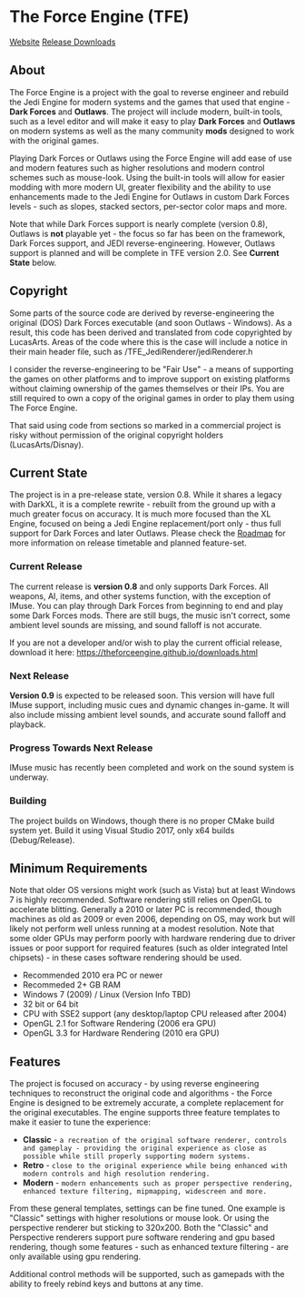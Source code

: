 # The Force Engine (TFE)
[Website](https://theforceengine.github.io/)
[Release Downloads](https://theforceengine.github.io/downloads.html)

## About
The Force Engine is a project with the goal to reverse engineer and rebuild the Jedi Engine for modern systems and the games that used that engine - **Dark Forces** and **Outlaws**. The project will include modern, built-in tools, such as a level editor and will make it easy to play **Dark Forces** and **Outlaws** on modern systems as well as the many community **mods** designed to work with the original games.

Playing Dark Forces or Outlaws using the Force Engine will add ease of use and modern features such as higher resolutions and modern control schemes such as mouse-look. Using the built-in tools will allow for easier modding with more modern UI, greater flexibility and the ability to use enhancements made to the Jedi Engine for Outlaws in custom Dark Forces levels - such as slopes, stacked sectors, per-sector color maps and more.

Note that while Dark Forces support is nearly complete (version 0.8), Outlaws is **not** playable yet - the focus so far has been on the framework, Dark Forces support, and JEDI reverse-engineering. However, Outlaws support is planned and will be complete in TFE version 2.0. See **Current State** below.

## Copyright
Some parts of the source code are derived by reverse-engineering the original (DOS) Dark Forces executable (and soon Outlaws - Windows). As a result, this code has been derived and translated from code copyrighted by LucasArts. Areas of the code where this is the case will include a notice in their main header file, such as /TFE_JediRenderer/jediRenderer.h

I consider the reverse-engineering to be "Fair Use" - a means of supporting the games on other platforms and to improve support on existing platforms without claiming ownership of the games themselves or their IPs. You are still required to own a copy of the original games in order to play them using The Force Engine.

That said using code from sections so marked in a commercial project is risky without permission of the original copyright holders (LucasArts/Disnay).

## Current State
The project is in a pre-release state, version 0.8. While it shares a legacy with DarkXL, it is a complete rewrite - rebuilt from the ground up with a much greater focus on accuracy. It is much more focused than the XL Engine, focused on being a Jedi Engine replacement/port only - thus full support for Dark Forces and later Outlaws. Please check the [Roadmap](Roadmap.md) for more information on release timetable and planned feature-set.

### Current Release
The current release is **version 0.8** and only supports Dark Forces. All weapons, AI, items, and other systems function, with the exception of IMuse. You can play through Dark Forces from beginning to end and play some Dark Forces mods. There are still bugs, the music isn't correct, some ambient level sounds are missing, and sound falloff is not accurate.

If you are not a developer and/or wish to play the current official release, download it here: https://theforceengine.github.io/downloads.html

### Next Release
**Version 0.9** is expected to be released soon. This version will have full IMuse support, including music cues and dynamic changes in-game. It will also include missing ambient level sounds, and accurate sound falloff and playback.

### Progress Towards Next Release
IMuse music has recently been completed and work on the sound system is underway.

### Building
The project builds on Windows, though there is no proper CMake build system yet. Build it using Visual Studio 2017, only x64 builds (Debug/Release).

## Minimum Requirements
Note that older OS versions might work (such as Vista) but at least Windows 7 is highly recommended. Software rendering still relies on OpenGL to accelerate blitting. Generally a 2010 or later PC is recommended, though machines as old as 2009 or even 2006, depending on OS, may work but will likely not perform well unless running at a modest resolution. Note that some older GPUs may perform poorly with hardware rendering due to driver issues or poor support for required features (such as older integrated Intel chipsets) - in these cases software rendering should be used.
* Recommended 2010 era PC or newer
* Recommeded 2+ GB RAM
* Windows 7 (2009) / Linux (Version Info TBD)
* 32 bit or 64 bit
* CPU with SSE2 support (any desktop/laptop CPU released after 2004)
* OpenGL 2.1 for Software Rendering (2006 era GPU)
* OpenGL 3.3 for Hardware Rendering (2010 era GPU)

## Features
The project is focused on accuracy - by using reverse engineering techniques to reconstruct the original code and algorithms - the Force Engine is designed to be extremely accurate, a complete replacement for the original executables. The engine supports three feature templates to make it easier to tune the experience:
* **Classic** - `a recreation of the original software renderer, controls and gameplay - providing the original experience as close as possible while still properly supporting modern systems.`
* **Retro** - `close to the original experience while being enhanced with modern controls and high resolution rendering.`
* **Modern** - `modern enhancements such as proper perspective rendering, enhanced texture filtering, mipmapping, widescreen and more.`

From these general templates, settings can be fine tuned. One example is "Classic" settings with higher resolutions or mouse look. Or using the perspective renderer but sticking to 320x200. Both the "Classic" and Perspective renderers support pure software rendering and gpu based rendering, though some features - such as enhanced texture filtering - are only available using gpu rendering.

Additional control methods will be supported, such as gamepads with the ability to freely rebind keys and buttons at any time.
